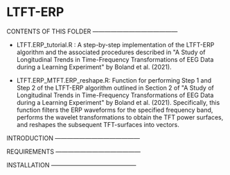 # LTFT-ERP
CONTENTS OF THIS FOLDER 
——————————————

* LTFT.ERP_tutorial.R : A step-by-step implementation of the LTFT-ERP algorithm and the associated procedures described in "A Study of Longitudinal Trends in Time-Frequency                               Transformations of EEG Data during a Learning Experiment" by Boland et al. (2021).

* LTFT.ERP_MTFT.ERP_reshape.R: Function for performing Step 1 and Step 2 of the LTFT-ERP algorithm outlined in Section 2 of "A Study of Longitudinal Trends in Time-Frequency                                      Transformations of EEG Data during a Learning Experiment" by Boland et al. (2021). Specifically, this function filters the ERP waveforms for the                                    specified frequency band, performs the wavelet transformations to obtain the TFT power surfaces, and reshapes the subsequent TFT-surfaces into                                      vectors.


INTRODUCTION
——————————————	

REQUIREMENTS
——————————————	

INSTALLATION
——————————————

